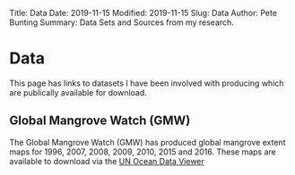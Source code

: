 Title: Data
Date: 2019-11-15
Modified: 2019-11-15
Slug: Data
Author: Pete Bunting
Summary: Data Sets and Sources from my research.

# Data
This page has links to datasets I have been involved with producing which are publically available for download.

## Global Mangrove Watch (GMW)
The Global Mangrove Watch (GMW) has produced global mangrove extent maps for 1996, 2007, 2008, 2009, 2010, 2015 and 2016. These maps are available to download via the [UN Ocean Data Viewer]([https://data.unep-wcmc.org/datasets/45](https://data.unep-wcmc.org/datasets/45))


<!--stackedit_data:
eyJoaXN0b3J5IjpbLTEwMzAyODE1NThdfQ==
-->